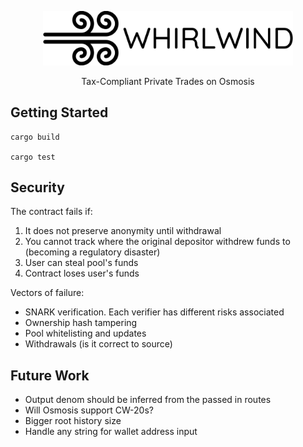 <br/><br/>

<p align="center">
	<img src="/whirlwind-logo.png" width="400"/>
</p>
<p align="center">
  Tax-Compliant Private Trades on Osmosis
<br/>

## Getting Started

```
cargo build

cargo test
```

## Security

The contract fails if:

1. It does not preserve anonymity until withdrawal
2. You cannot track where the original depositor withdrew funds to (becoming a regulatory disaster)
3. User can steal pool's funds
4. Contract loses user's funds

Vectors of failure:

- SNARK verification. Each verifier has different risks associated
- Ownership hash tampering
- Pool whitelisting and updates
- Withdrawals (is it correct to source)

## Future Work

- Output denom should be inferred from the passed in routes
- Will Osmosis support CW-20s?
- Bigger root history size
- Handle any string for wallet address input
